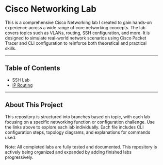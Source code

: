 # Cisco Networking Lab

This is a comprehensive Cisco Networking lab I created to gain hands-on experience across a wide range of core networking concepts. The lab covers topics such as VLANs, routing, SSH configuration, and more. It is designed to simulate real-world network scenarios using Cisco Packet Tracer and CLI configuration to reinforce both theoretical and practical skills.

---

## Table of Contents

- [SSH Lab](https://github.com/TitanITLabs/Cisco-Networking-Lab/blob/main/SSH.md)
- [IP Routing](https://github.com/TitanITLabs/Cisco-Networking-Lab/blob/main/StaticRoutingwithRedundancy.md)

---

## About This Project

This repository is structured into branches based on topic, with each lab focusing on a specific networking function or configuration challenge. Use the links above to explore each lab individually. Each file includes CLI configuration steps, topology diagrams, and explanations for commands used.

Note: All completed labs are fully tested and documented. This repository is actively being organized and expanded by adding finished labs progressively.
